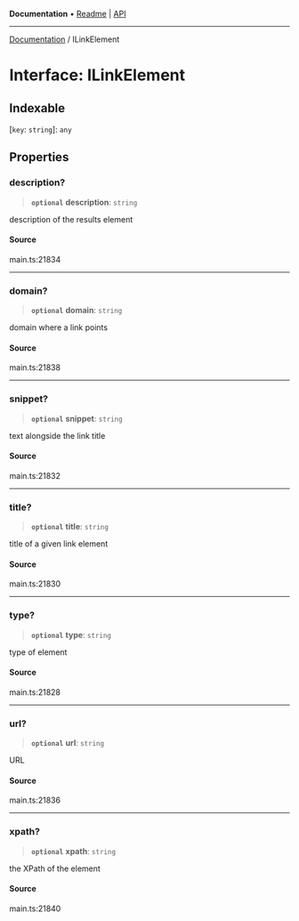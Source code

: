 **Documentation** • [Readme](../README.md) \| [API](../globals.md)

***

[Documentation](../README.md) / ILinkElement

# Interface: ILinkElement

## Indexable

 \[`key`: `string`\]: `any`

## Properties

### description?

> **`optional`** **description**: `string`

description of the results element

#### Source

main.ts:21834

***

### domain?

> **`optional`** **domain**: `string`

domain where a link points

#### Source

main.ts:21838

***

### snippet?

> **`optional`** **snippet**: `string`

text alongside the link title

#### Source

main.ts:21832

***

### title?

> **`optional`** **title**: `string`

title of a given link element

#### Source

main.ts:21830

***

### type?

> **`optional`** **type**: `string`

type of element

#### Source

main.ts:21828

***

### url?

> **`optional`** **url**: `string`

URL

#### Source

main.ts:21836

***

### xpath?

> **`optional`** **xpath**: `string`

the XPath of the element

#### Source

main.ts:21840
